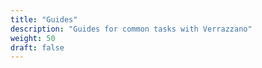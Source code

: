 ```yaml
---
title: "Guides"
description: "Guides for common tasks with Verrazzano"
weight: 50
draft: false
---
```

